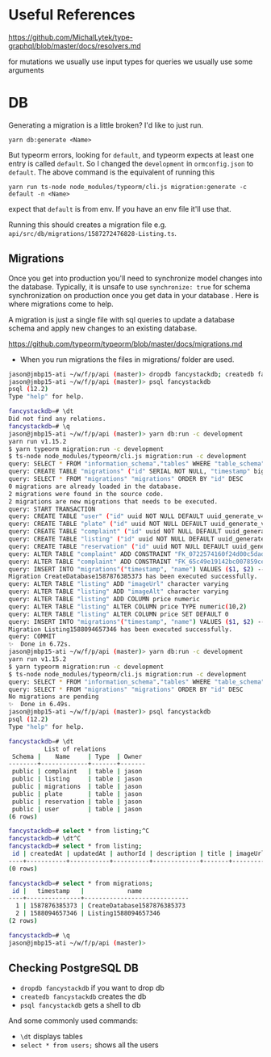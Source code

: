 # Useful References
https://github.com/MichalLytek/type-graphql/blob/master/docs/resolvers.md

for mutations we usually use input types
for queries we usually use some arguments

# DB
Generating a migration is a little broken? I'd like to just run.
```
yarn db:generate <Name>
```
But typeorm errors, looking for `default`, and typeorm expects at least one entry is called `default`. So I changed the
 `development` in
 `ormconfig.json` to `default`.
The above command is the equivalent of running this
```
yarn run ts-node node_modules/typeorm/cli.js migration:generate -c default -n <Name>
```
expect that `default` is from env. If you have an env file it'll use that.

Running this should creates a migration file e.g. `api/src/db/migrations/1587272476828-Listing.ts`.

## Migrations
Once you get into production you'll need to synchronize model changes into the database.
Typically, it is unsafe to use `synchronize: true` for schema synchronization on production once you get data in your database
. Here is where migrations come to help.

A migration is just a single file with sql queries to update a database schema and apply new changes to an existing database.

https://github.com/typeorm/typeorm/blob/master/docs/migrations.md

- When you run migrations the files in migrations/ folder are used.

```bash
jason@jmbp15-ati ~/w/f/p/api (master)> dropdb fancystackdb; createdb fancystackdb                                                                                                                                                                                        11:44:03
jason@jmbp15-ati ~/w/f/p/api (master)> psql fancystackdb                                                                                                                                                                                                                 11:44:08
psql (12.2)
Type "help" for help.

fancystackdb=# \dt
Did not find any relations.
fancystackdb=# \q
jason@jmbp15-ati ~/w/f/p/api (master)> yarn db:run -c development                                                                                                                                                                                                        11:44:11
yarn run v1.15.2
$ yarn typeorm migration:run -c development
$ ts-node node_modules/typeorm/cli.js migration:run -c development
query: SELECT * FROM "information_schema"."tables" WHERE "table_schema" = current_schema() AND "table_name" = 'migrations'
query: CREATE TABLE "migrations" ("id" SERIAL NOT NULL, "timestamp" bigint NOT NULL, "name" character varying NOT NULL, CONSTRAINT "PK_8c82d7f526340ab734260ea46be" PRIMARY KEY ("id"))
query: SELECT * FROM "migrations" "migrations" ORDER BY "id" DESC
0 migrations are already loaded in the database.
2 migrations were found in the source code.
2 migrations are new migrations that needs to be executed.
query: START TRANSACTION
query: CREATE TABLE "user" ("id" uuid NOT NULL DEFAULT uuid_generate_v4(), "createdAt" TIMESTAMP WITH TIME ZONE NOT NULL DEFAULT now(), "updatedAt" TIMESTAMP WITH TIME ZONE NOT NULL DEFAULT now(), "email" character varying NOT NULL, "password" character varying NOT NULL, "firstName" character varying NOT NULL, "lastName" character varying NOT NULL, CONSTRAINT "UQ_e12875dfb3b1d92d7d7c5377e22" UNIQUE ("email"), CONSTRAINT "PK_cace4a159ff9f2512dd42373760" PRIMARY KEY ("id"))
query: CREATE TABLE "plate" ("id" uuid NOT NULL DEFAULT uuid_generate_v4(), "createdAt" TIMESTAMP WITH TIME ZONE NOT NULL DEFAULT now(), "updatedAt" TIMESTAMP WITH TIME ZONE NOT NULL DEFAULT now(), "plate_serial" character varying NOT NULL, "state" character varying NOT NULL, CONSTRAINT "PK_eebdaf4c97b73058fba01606616" PRIMARY KEY ("id"))
query: CREATE TABLE "complaint" ("id" uuid NOT NULL DEFAULT uuid_generate_v4(), "createdAt" TIMESTAMP WITH TIME ZONE NOT NULL DEFAULT now(), "updatedAt" TIMESTAMP WITH TIME ZONE NOT NULL DEFAULT now(), "authorId" uuid, "plateId" uuid, "description" character varying NOT NULL, "title" character varying NOT NULL, CONSTRAINT "PK_a9c8dbc2ab4988edcc2ff0a7337" PRIMARY KEY ("id"))
query: CREATE TABLE "listing" ("id" uuid NOT NULL DEFAULT uuid_generate_v4(), "createdAt" TIMESTAMP WITH TIME ZONE NOT NULL DEFAULT now(), "updatedAt" TIMESTAMP WITH TIME ZONE NOT NULL DEFAULT now(), "authorId" character varying, "description" character varying NOT NULL, "title" character varying NOT NULL, CONSTRAINT "PK_381d45ebb8692362c156d6b87d7" PRIMARY KEY ("id"))
query: CREATE TABLE "reservation" ("id" uuid NOT NULL DEFAULT uuid_generate_v4(), "createdAt" TIMESTAMP WITH TIME ZONE NOT NULL DEFAULT now(), "updatedAt" TIMESTAMP WITH TIME ZONE NOT NULL DEFAULT now(), "authorId" character varying, "description" character varying NOT NULL, "title" character varying NOT NULL, CONSTRAINT "PK_48b1f9922368359ab88e8bfa525" PRIMARY KEY ("id"))
query: ALTER TABLE "complaint" ADD CONSTRAINT "FK_0722574160f24d00c5dada22994" FOREIGN KEY ("authorId") REFERENCES "user"("id") ON DELETE NO ACTION ON UPDATE NO ACTION
query: ALTER TABLE "complaint" ADD CONSTRAINT "FK_65c49e19142bc007859ced462e3" FOREIGN KEY ("plateId") REFERENCES "plate"("id") ON DELETE NO ACTION ON UPDATE NO ACTION
query: INSERT INTO "migrations"("timestamp", "name") VALUES ($1, $2) -- PARAMETERS: [1587876385373,"CreateDatabase1587876385373"]
Migration CreateDatabase1587876385373 has been executed successfully.
query: ALTER TABLE "listing" ADD "imageUrl" character varying
query: ALTER TABLE "listing" ADD "imageAlt" character varying
query: ALTER TABLE "listing" ADD COLUMN price numeric
query: ALTER TABLE "listing" ALTER COLUMN price TYPE numeric(10,2)
query: ALTER TABLE "listing" ALTER COLUMN price SET DEFAULT 0
query: INSERT INTO "migrations"("timestamp", "name") VALUES ($1, $2) -- PARAMETERS: [1588094657346,"Listing1588094657346"]
Migration Listing1588094657346 has been executed successfully.
query: COMMIT
✨  Done in 6.72s.
jason@jmbp15-ati ~/w/f/p/api (master)> yarn db:run -c development                                                                                                                                                                                                        11:44:21
yarn run v1.15.2
$ yarn typeorm migration:run -c development
$ ts-node node_modules/typeorm/cli.js migration:run -c development
query: SELECT * FROM "information_schema"."tables" WHERE "table_schema" = current_schema() AND "table_name" = 'migrations'
query: SELECT * FROM "migrations" "migrations" ORDER BY "id" DESC
No migrations are pending
✨  Done in 6.49s.
jason@jmbp15-ati ~/w/f/p/api (master)> psql fancystackdb                                                                                                                                                                                                                 11:44:36
psql (12.2)
Type "help" for help.

fancystackdb=# \dt
          List of relations
 Schema |    Name     | Type  | Owner
--------+-------------+-------+-------
 public | complaint   | table | jason
 public | listing     | table | jason
 public | migrations  | table | jason
 public | plate       | table | jason
 public | reservation | table | jason
 public | user        | table | jason
(6 rows)

fancystackdb=# select * from listing;^C
fancystackdb=# \dt^C
fancystackdb=# select * from listing;
 id | createdAt | updatedAt | authorId | description | title | imageUrl | imageAlt | price
----+-----------+-----------+----------+-------------+-------+----------+----------+-------
(0 rows)

fancystackdb=# select * from migrations;
 id |   timestamp   |            name
----+---------------+-----------------------------
  1 | 1587876385373 | CreateDatabase1587876385373
  2 | 1588094657346 | Listing1588094657346
(2 rows)

fancystackdb=# \q
jason@jmbp15-ati ~/w/f/p/api (master)>
```

## Checking PostgreSQL DB

- `dropdb fancystackdb` if you want to drop db
- `createdb fancystackdb` creates the db
- `psql fancystackdb` gets a shell to db

And some commonly used commands:

-   `\dt` displays tables
-   `select * from users;` shows all the users
